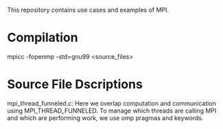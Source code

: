This repository contains use cases and examples of MPI.

# Compilation
mpicc -fopenmp -std=gnu99 <source_files>

# Source File Dscriptions
mpi_thread_funneled.c: Here we overlap computation and communication using 
MPI_THREAD_FUNNELED. To manage which threads are calling MPI and which are 
performing work, we use omp pragmas and keywords.


